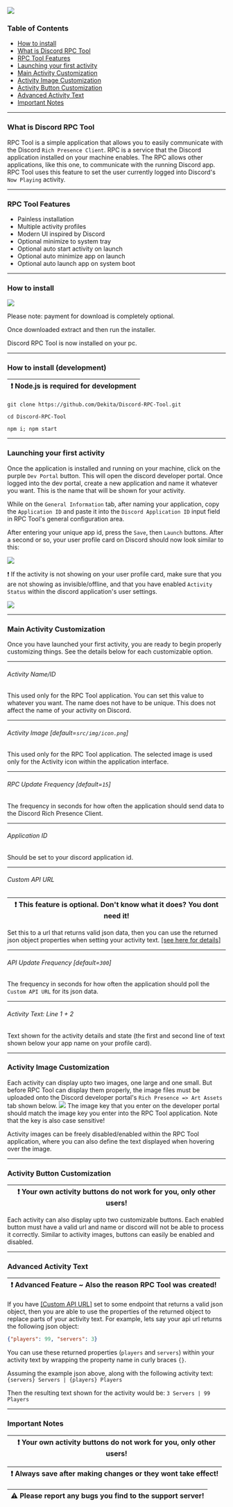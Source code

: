 [<img src="src/img/banner.png" class="img-fluid img-thumbnail mx-auto d-block">](https://dekitarpg.com/rpc)

### Table of Contents
- [How to install](#how-to-install)  
- [What is Discord RPC Tool](#what-is-discord-rpc-tool)  
- [RPC Tool Features](#rpc-tool-features)  
- [Launching your first activity](#launching-your-first-activity)  
- [Main Activity Customization](#main-activity-customization)  
- [Activity Image Customization](#activity-image-customization)  
- [Activity Button Customization](#activity-button-customization)  
- [Advanced Activity Text](#advanced-activity-text)  
- [Important Notes](#important-notes)  

<hr class="mt-1">

### What is Discord RPC Tool
RPC Tool is a simple application that allows you to easily communicate with the Discord `Rich Presence Client`. RPC is a service that the Discord application installed on your machine enables. The RPC allows other applications, like this one, to communicate with the running Discord app. RPC Tool uses this feature to set the user currently logged into Discord's `Now Playing` activity.
<hr class="mt-1">

### RPC Tool Features
- Painless installation
- Multiple activity profiles
- Modern UI inspired by Discord
- Optional minimize to system tray
- Optional auto start activity on launch
- Optional auto minimize app on launch
- Optional auto launch app on system boot
<hr class="mt-1">

<div class="d-none">

### How to install 
[<img src="src/img/gumroad.png" class="img-fluid img-thumbnail">](https://dekita.gumroad.com/l/rpc-tool)

Please note: payment for download is completely optional. 

Once downloaded extract and then run the installer.

Discord RPC Tool is now installed on your pc.

<hr class="mt-1">

### How to install (development)
| :exclamation: Node.js is required for development |
|---|

```
git clone https://github.com/Dekita/Discord-RPC-Tool.git
```
```
cd Discord-RPC-Tool
```
```
npm i; npm start
```
<hr class="mt-1">

</div>

### Launching your first activity
Once the application is installed and running on your machine, click on the purple `Dev Portal` button. This will open the discord developer portal. Once logged into the dev portal, create a new application and name it whatever you want. This is the name that will be shown for your activity.

While on the `General Information` tab, after naming your application, copy the  `Application ID` and paste it into the `Discord Application ID` input field in RPC Tool's general configuration area.

After entering your unique app id, press the `Save`, then `Launch` buttons. After a second or so, your user profile card on Discord should now look similar to this:

<img src="src/img/discord-profile-card.png" class="img-fluid img-thumbnail mt-2">

:exclamation: If the activity is not showing on your user profile card, make sure that you are not showing as invisible/offline, and that you have enabled `Activity Status` within the discord application's user settings. 

<img src="src/img/discord-activity-status.png" class="img-fluid img-thumbnail mt-2">

<hr class="mt-1">

### Main Activity Customization
Once you have launched your first activity, you are ready to begin properly customizing things. See the details below for each customizable option.
<hr class="mt-1">

###### Activity Name/ID
This used only for the RPC Tool application. You can set this value to whatever you want. The name does not have to be unique. This does not affect the name of your activity on Discord. 
<hr class="mt-1">

###### Activity Image [default=`src/img/icon.png`]
This used only for the RPC Tool application. The selected image is used only for the Activity icon within the application interface. 
<hr class="mt-1">

###### RPC Update Frequency [default=`15`]
The frequency in seconds for how often the application should send data to the Discord Rich Presence Client.
<hr class="mt-1">

###### Application ID 
Should be set to your discord application id.
<hr class="mt-1">

###### Custom API URL

| :exclamation: This feature is optional. Don't know what it does? You dont need it! |
|---|

Set this to a url that returns valid json data, then you can use the returned json object properties when setting your activity text. [[see here for details]](#advanced-activity-text)

<hr class="mt-1">

###### API Update Frequency [default=`300`]
The frequency in seconds for how often the application should poll the `Custom API URL` for its json data.
<hr class="mt-1">

###### Activity Text: Line 1 + 2
Text shown for the activity details and state (the first and second line of text shown below your app name on your profile card). 
<hr class="mt-1">

### Activity Image Customization
Each activity can display upto two images, one large and one small. But before RPC Tool can display them properly, the image files must be uploaded onto the Discord developer portal's `Rich Presence => Art Assets` tab shown below. 
<img src="src/img/discord-asset-page.png" class="img-fluid img-thumbnail mt-2">
The image key that you enter on the developer portal should match the image key you enter into the RPC Tool application. Note that the key is also case sensitive! 

Activity images can be freely disabled/enabled within the RPC Tool application, where you can also define the text displayed when hovering over the image.
<hr class="mt-1">

### Activity Button Customization

| :exclamation: Your own activity buttons do not work for you, only other users! |
|---|

Each activity can also display upto two customizable buttons. Each enabled button must have a valid url and name or discord will not be able to process it correctly. Similar to activity images, buttons can easily be enabled and disabled.
<hr class="mt-1">

### Advanced Activity Text

| :exclamation: Advanced Feature ~ Also the reason RPC Tool was created! |
|---|

If you have [[Custom API URL]](#custom-api-url) set to some endpoint that returns a valid json object, then you are able to use the properties of the returned object to replace parts of your activity text. For example, lets say your api url returns the following json object:
```json
{"players": 99, "servers": 3}
```
You can use these returned properties (`players` and `servers`) within your activity text by wrapping the property name in curly braces `{}`. 

Assuming the example json above, along with the following activity text: 
`{servers} Servers | {players} Players` 

Then the resulting text shown for the activity would be: 
`3 Servers | 99 Players` 
<hr class="mt-1">

### Important Notes
| :exclamation: Your own activity buttons do not work for you, only other users! |
|---|

| :exclamation: Always save after making changes or they wont take effect! |
|---|

| :warning: Please report any bugs you find to the support server! |
|---|

